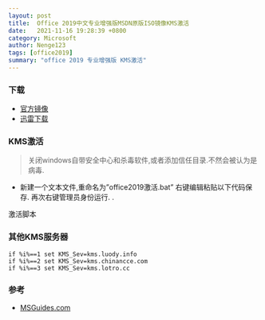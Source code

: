 ```yaml
---
layout: post
title:  Office 2019中文专业增强版MSDN原版ISO镜像KMS激活
date:   2021-11-16 19:28:39 +0800
category: Microsoft
author: Nenge123
tags: [office2019]
summary: "office 2019 专业增强版 KMS激活"
---
```

### 下载

- [官方镜像]
- [迅雷下载]

### KMS激活  
> 关闭windows自带安全中心和杀毒软件,或者添加信任目录.不然会被认为是病毒.
- 新建一个文本文件,重命名为”office2019激活.bat” 右键编辑粘贴以下代码保存. 再次右键管理员身份运行.  .

<click-script file="kms/office2019.bat">激活脚本</click-script>

### 其他KMS服务器
```batch
if %i%==1 set KMS_Sev=kms.luody.info
if %i%==2 set KMS_Sev=kms.chinancce.com
if %i%==3 set KMS_Sev=kms.lotro.cc
```

### 参考
- [MSGuides.com]

[官方镜像]:http://officecdn.microsoft.com/pr/492350f6-3a01-4f97-b9c0-c7c6ddf67d60/media/zh-cn/ProPlus2019Retail.img
[迅雷下载]:ed2k://|file|cn_office_professional_plus_2019_x86_x64_dvd_5e5be643.iso|3775004672|1E4FFA5240F21F60DC027F73F1C62FF4|/
[MSGuides.com]:https://msguides.com/
